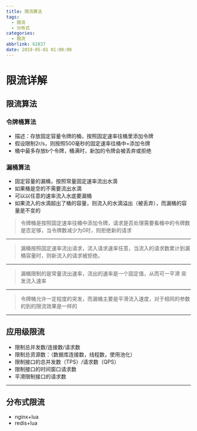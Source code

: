```yaml
---
title: 限流算法
tags:
  - 限流
  - 分布式
categories:
  - 限流
abbrlink: 62837
date: 2019-05-01 01:00:00
---
```

# 限流详解
## 限流算法
### 令牌桶算法
- 描述：存放固定容量令牌的桶，按照固定速率往桶里添加令牌
- 假设限制2r/s，则按照500毫秒的固定速率往桶中=添加令牌
- 桶中最多存放b个令牌，桶满时，新加的令牌会被丢弃或拒绝

### 漏桶算法
- 固定容量的漏桶，按照常量固定速率流出水滴
- 如果桶是空的不需要流出水滴
- 可以以任意的速率流入水底要漏桶
- 如果流入的水滴超出了桶的容量，则流入的水滴溢出（被丢弃），而漏桶的容量是不变的

> 令牌桶是按照固定速率往桶中添加令牌，请求是否处理需要看桶中的令牌数是否足够，当令牌数减少为0时，则拒绝新的请求  
- - - -
> 漏桶按照固定速率流出请求，流入请求速率任意，当流入的请求数累计到漏桶容量时，则新流入的请求被拒绝。  
- - - -
> 漏桶限制的是常量流出速率，流出的速率是一个固定值，从而可一平滑 突发流入速率  
- - - -
> 令牌桶允许一定程度的突发，而漏桶主要是平滑流入速度，对于相同的参数的到的限流效果是一样的  
- - - -
## 应用级限流
- 限制总并发数/连接数/请求数
- 限制总资源数：（数据库连接数，线程数，使用池化）
- 限制接口的总并发数（TPS）/请求数（QPS）
- 限制接口的时间窗口请求数
- 平滑限制接口的请求数
- - - -
## 分布式限流
- nginx+lua
- redis+lua

